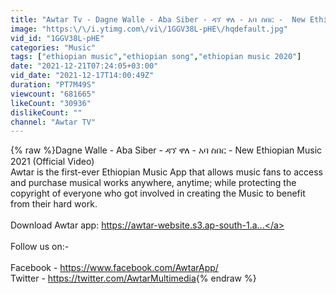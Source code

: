 ```yaml
---
title: "Awtar Tv - Dagne Walle - Aba Siber - ዳኘ ዋለ - አባ ስበር -  New Ethiopian Music 2021 (Official Video)"
image: "https:\/\/i.ytimg.com\/vi\/1GGV38L-pHE\/hqdefault.jpg"
vid_id: "1GGV38L-pHE"
categories: "Music"
tags: ["ethiopian music","ethiopian song","ethiopian music 2020"]
date: "2021-12-21T07:24:05+03:00"
vid_date: "2021-12-17T14:00:49Z"
duration: "PT7M49S"
viewcount: "681665"
likeCount: "30936"
dislikeCount: ""
channel: "Awtar TV"
---
```

{% raw %}Dagne Walle - Aba Siber - ዳኘ ዋለ - አባ ስበር -  New Ethiopian Music 2021 (Official Video) <br /> Awtar is the first-ever Ethiopian Music App that allows music fans to access and purchase musical works anywhere, anytime; while protecting the copyright of everyone who got involved in creating the Music to benefit from their hard work.  <br /><br />Download Awtar app: <a rel="nofollow" target="blank" href="https://awtar-website.s3.ap-south-1.a...">https://awtar-website.s3.ap-south-1.a...</a><br /><br />Follow us on:-<br /><br />Facebook - <a rel="nofollow" target="blank" href="https://www.facebook.com/AwtarApp/">https://www.facebook.com/AwtarApp/</a><br />Twitter - <a rel="nofollow" target="blank" href="https://twitter.com/AwtarMultimedia">https://twitter.com/AwtarMultimedia</a>{% endraw %}
